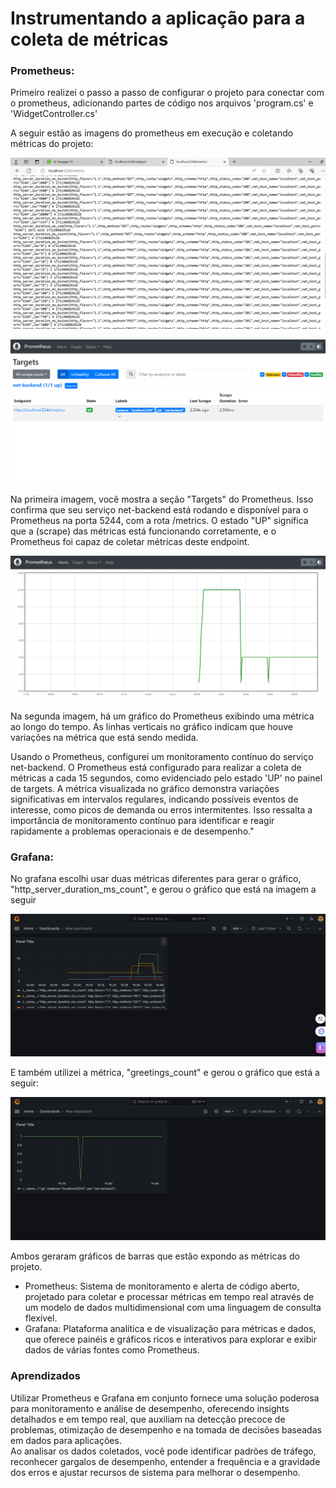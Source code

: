 # Instrumentando a aplicação para a coleta de métricas 

### Prometheus:
Primeiro realizei o passo a passo de configurar o projeto para conectar com o prometheus, adicionando partes de código nos arquivos 'program.cs' e 'WidgetController.cs'

A seguir estão as imagens do prometheus em execução e coletando métricas do projeto: 

<img src="./Assets_ponderada/metrics.png"></img>

<img src="./Assets_ponderada/prometheusUP.png"></img>

Na primeira imagem, você mostra a seção "Targets" do Prometheus. Isso confirma que seu serviço net-backend está rodando e disponível para o Prometheus na porta 5244, com a rota /metrics. O estado "UP" significa que a (scrape) das métricas está funcionando corretamente, e o Prometheus foi capaz de coletar métricas deste endpoint.

<img src="./Assets_ponderada/graph-prometheus.png"></img>

Na segunda imagem, há um gráfico do Prometheus exibindo uma métrica ao longo do tempo. As linhas verticais no gráfico indicam que houve variações na métrica que está sendo medida. 

Usando o Prometheus, configurei um monitoramento contínuo do serviço net-backend. O Prometheus está configurado para realizar a coleta de métricas a cada 15 segundos, como evidenciado pelo estado 'UP' no painel de targets. A métrica visualizada no gráfico demonstra variações significativas em intervalos regulares, indicando possíveis eventos de interesse, como picos de demanda ou erros intermitentes. Isso ressalta a importância de monitoramento contínuo para identificar e reagir rapidamente a problemas operacionais e de desempenho."

### Grafana:

No grafana escolhi usar duas métricas diferentes para gerar o gráfico, "http_server_duration_ms_count", e gerou o gráfico que está na imagem a seguir

<img src="./Assets_ponderada/graph-grafana1.png"></img>

E também utilizei a métrica, "greetings_count" e gerou o gráfico que está a seguir:

<img src="./Assets_ponderada/graph-grafana2.png"></img>

Ambos geraram gráficos de barras que estão expondo as métricas do projeto. 


- Prometheus: Sistema de monitoramento e alerta de código aberto, projetado para coletar e processar métricas em tempo real através de um modelo de dados multidimensional com uma linguagem de consulta flexível.
- Grafana: Plataforma analítica e de visualização para métricas e dados, que oferece painéis e gráficos ricos e interativos para explorar e exibir dados de várias fontes como Prometheus.

### Aprendizados
Utilizar Prometheus e Grafana em conjunto fornece uma solução poderosa para monitoramento e análise de desempenho, oferecendo insights detalhados e em tempo real, que auxiliam na detecção precoce de problemas, otimização de desempenho e na tomada de decisões baseadas em dados para aplicações. </br>
Ao analisar os dados coletados, você pode identificar padrões de tráfego, reconhecer gargalos de desempenho, entender a frequência e a gravidade dos erros e ajustar recursos de sistema para melhorar o desempenho.

